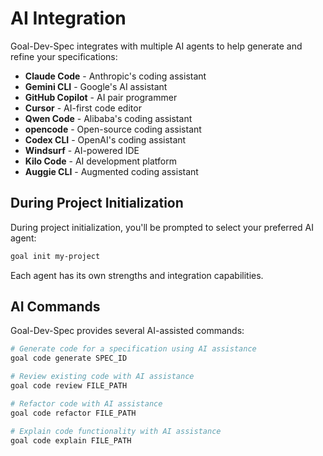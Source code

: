 # AI Integration

Goal-Dev-Spec integrates with multiple AI agents to help generate and refine your specifications:

- **Claude Code** - Anthropic's coding assistant
- **Gemini CLI** - Google's AI assistant
- **GitHub Copilot** - AI pair programmer
- **Cursor** - AI-first code editor
- **Qwen Code** - Alibaba's coding assistant
- **opencode** - Open-source coding assistant
- **Codex CLI** - OpenAI's coding assistant
- **Windsurf** - AI-powered IDE
- **Kilo Code** - AI development platform
- **Auggie CLI** - Augmented coding assistant

## During Project Initialization

During project initialization, you'll be prompted to select your preferred AI agent:

```bash
goal init my-project
```

Each agent has its own strengths and integration capabilities.

## AI Commands

Goal-Dev-Spec provides several AI-assisted commands:

```bash
# Generate code for a specification using AI assistance
goal code generate SPEC_ID

# Review existing code with AI assistance
goal code review FILE_PATH

# Refactor code with AI assistance
goal code refactor FILE_PATH

# Explain code functionality with AI assistance
goal code explain FILE_PATH
```